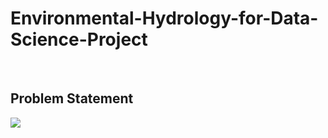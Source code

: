# Environmental-Hydrology-for-Data-Science-Project
<br>


## Problem Statement

 ![](https://media.giphy.com/media/Wp7FNB13QfqEGpB00a/giphy.gif)
 
 


